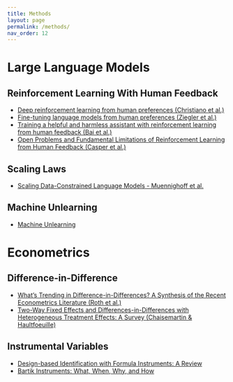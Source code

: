 ```yaml
---
title: Methods
layout: page
permalink: /methods/
nav_order: 12
---
```


# **Large Language Models**

## **Reinforcement Learning With Human Feedback**
<ul>
<li> <a href="https://arxiv.org/abs/1706.03741"> Deep reinforcement learning from human preferences (Christiano et al.)</a></li>
<li> <a href="https://arxiv.org/abs/1909.08593"> Fine-tuning language models from human preferences (Ziegler et al.)</a> </li>
<li> <a href="https://arxiv.org/abs/2204.05862"> Training a helpful and harmless assistant with
reinforcement learning from human feedback  (Bai et al.)</a> </li>
<li> <a href=""> Open Problems and Fundamental Limitations of
Reinforcement Learning from Human Feedback (Casper et al.) </a> </li>
</ul>

## **Scaling Laws**
<ul>
<li> <a href="https://arxiv.org/abs/2305.16264"> Scaling Data-Constrained Language Models
 - Muennighoff et al.</a </li>
</ul>


## **Machine Unlearning**
<ul>
<li> <a href="https://github.com/jjbrophy47/machine_unlearning#2023"> Machine Unlearning </a> </li>
</ul>

# **Econometrics**

##  **Difference-in-Difference**
<ul>
<li> <a href="https://arxiv.org/pdf/2201.01194.pdf">What’s Trending in Difference-in-Differences? A Synthesis of the Recent Econometrics Literature (Roth et al.)</a></li>
<li> <a href="https://www.nber.org/papers/w29691"> Two-Way Fixed Effects and Differences-in-Differences with Heterogeneous Treatment Effects: A Survey (Chaisemartin & Haultfoeuille)</a></li>
</ul>

## **Instrumental Variables**
<ul>
<li> <a href="https://www.nber.org/papers/w31393">Design-based Identification with Formula Instruments: A Review </a></li>
<li> <a href="https://www.aeaweb.org/articles?id=10.1257/aer.20181047">Bartik Instruments: What, When, Why, and How</a></li>
</ul>

